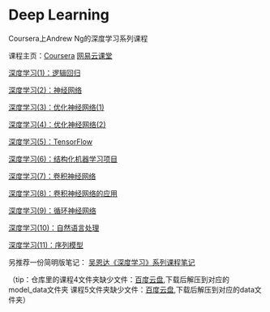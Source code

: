 ﻿# Deep Learning

Coursera上Andrew Ng的深度学习系列课程

课程主页：[Coursera](https://www.coursera.org/specializations/deep-learning) [网易云课堂](http://mooc.study.163.com/smartSpec/detail/1001319001.htm)

[深度学习(1)：逻辑回归](http://binweber.top/2017/09/12/deep_learning_1/)

[深度学习(2)：神经网络](http://binweber.top/2017/09/25/deep_learning_2/)

[深度学习(3)：优化神经网络(1)](http://binweber.top/2017/09/28/deep_learning_3/)

[深度学习(4)：优化神经网络(2)](http://binweber.top/2017/10/06/deep_learning_4/)

[深度学习(5)：TensorFlow](http://binweber.top/2017/10/14/deep_learning_5/)

[深度学习(6)：结构化机器学习项目](http://binweber.top/2017/11/09/deep_learning_6/)

[深度学习(7)：卷积神经网络](http://binweber.top/2017/11/28/deep_learning_7/)

[深度学习(8)：卷积神经网络的应用](http://binweber.top/2018/01/18/deep_learning_8/)

[深度学习(9)：循环神经网络](http://binweber.top/2018/02/20/deep_learning_9/)

[深度学习(10)：自然语言处理](http://binweber.top/2018/03/01/deep_learning_10/)

[深度学习(11)：序列模型](http://binweber.top/2018/03/09/deep_learning_11/)

另推荐一份简明版笔记：
[吴恩达《深度学习》系列课程笔记](http://kyonhuang.top/Andrew-Ng-Deep-Learning-notes/#/)

（tip：仓库里的课程4文件夹缺少文件：[百度云盘](https://pan.baidu.com/s/1o9XYBIM),下载后解压到对应的model_data文件夹
课程5文件夹缺少文件：[百度云盘](https://pan.baidu.com/s/16fsrQHe0Z0JtauWDuMsq8A),下载后解压到对应的data文件夹）
